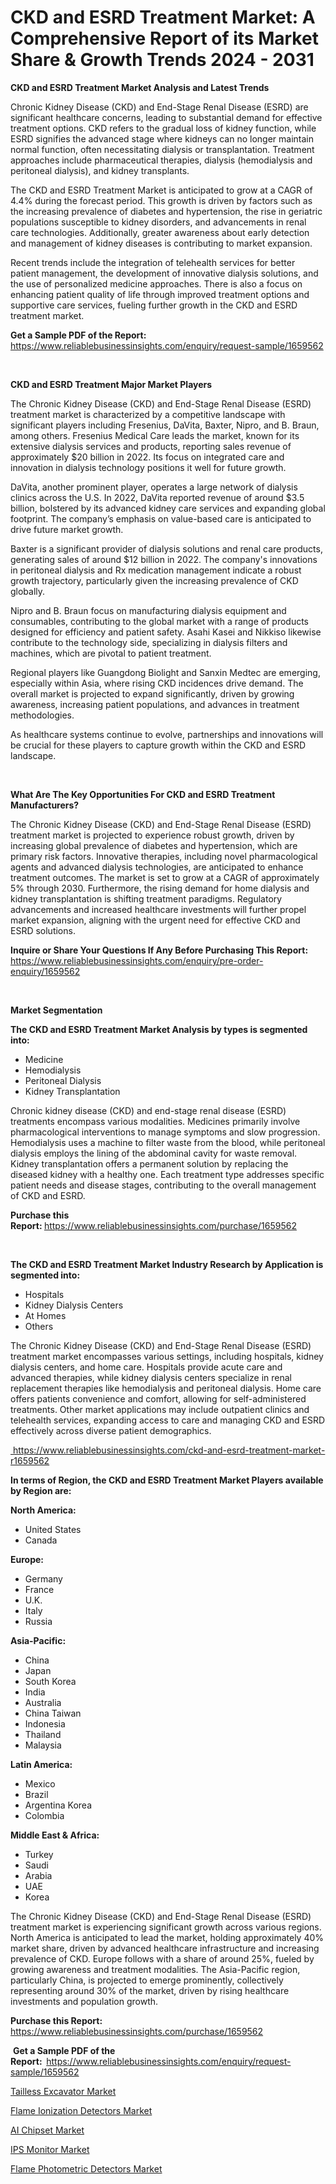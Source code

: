 <p><h1>CKD and ESRD Treatment Market: A Comprehensive Report of its Market Share & Growth Trends 2024 - 2031</h1></p><p><strong>CKD and ESRD Treatment Market Analysis and Latest Trends</strong></p>
<p><p>Chronic Kidney Disease (CKD) and End-Stage Renal Disease (ESRD) are significant healthcare concerns, leading to substantial demand for effective treatment options. CKD refers to the gradual loss of kidney function, while ESRD signifies the advanced stage where kidneys can no longer maintain normal function, often necessitating dialysis or transplantation. Treatment approaches include pharmaceutical therapies, dialysis (hemodialysis and peritoneal dialysis), and kidney transplants.</p><p>The CKD and ESRD Treatment Market is anticipated to grow at a CAGR of 4.4% during the forecast period. This growth is driven by factors such as the increasing prevalence of diabetes and hypertension, the rise in geriatric populations susceptible to kidney disorders, and advancements in renal care technologies. Additionally, greater awareness about early detection and management of kidney diseases is contributing to market expansion.</p><p>Recent trends include the integration of telehealth services for better patient management, the development of innovative dialysis solutions, and the use of personalized medicine approaches. There is also a focus on enhancing patient quality of life through improved treatment options and supportive care services, fueling further growth in the CKD and ESRD treatment market.</p></p>
<p><strong>Get a Sample PDF of the Report:&nbsp;</strong> <a href="https://www.reliablebusinessinsights.com/enquiry/request-sample/1659562?utm_campaign=113&utm_medium=2&utm_source=Github&utm_content=ia&utm_term=28092024&utm_id=ckd-and-esrd-treatment">https://www.reliablebusinessinsights.com/enquiry/request-sample/1659562</a></p>
<p>&nbsp;</p>
<p><strong>CKD and ESRD Treatment Major Market Players</strong></p>
<p><p>The Chronic Kidney Disease (CKD) and End-Stage Renal Disease (ESRD) treatment market is characterized by a competitive landscape with significant players including Fresenius, DaVita, Baxter, Nipro, and B. Braun, among others. Fresenius Medical Care leads the market, known for its extensive dialysis services and products, reporting sales revenue of approximately $20 billion in 2022. Its focus on integrated care and innovation in dialysis technology positions it well for future growth.</p><p>DaVita, another prominent player, operates a large network of dialysis clinics across the U.S. In 2022, DaVita reported revenue of around $3.5 billion, bolstered by its advanced kidney care services and expanding global footprint. The company’s emphasis on value-based care is anticipated to drive future market growth.</p><p>Baxter is a significant provider of dialysis solutions and renal care products, generating sales of around $12 billion in 2022. The company's innovations in peritoneal dialysis and Rx medication management indicate a robust growth trajectory, particularly given the increasing prevalence of CKD globally.</p><p>Nipro and B. Braun focus on manufacturing dialysis equipment and consumables, contributing to the global market with a range of products designed for efficiency and patient safety. Asahi Kasei and Nikkiso likewise contribute to the technology side, specializing in dialysis filters and machines, which are pivotal to patient treatment.</p><p>Regional players like Guangdong Biolight and Sanxin Medtec are emerging, especially within Asia, where rising CKD incidences drive demand. The overall market is projected to expand significantly, driven by growing awareness, increasing patient populations, and advances in treatment methodologies.</p><p>As healthcare systems continue to evolve, partnerships and innovations will be crucial for these players to capture growth within the CKD and ESRD landscape.</p></p>
<p>&nbsp;</p>
<p><strong>What Are The Key Opportunities For CKD and ESRD Treatment Manufacturers?</strong></p>
<p><p>The Chronic Kidney Disease (CKD) and End-Stage Renal Disease (ESRD) treatment market is projected to experience robust growth, driven by increasing global prevalence of diabetes and hypertension, which are primary risk factors. Innovative therapies, including novel pharmacological agents and advanced dialysis technologies, are anticipated to enhance treatment outcomes. The market is set to grow at a CAGR of approximately 5% through 2030. Furthermore, the rising demand for home dialysis and kidney transplantation is shifting treatment paradigms. Regulatory advancements and increased healthcare investments will further propel market expansion, aligning with the urgent need for effective CKD and ESRD solutions.</p></p>
<p><strong>Inquire or Share Your Questions If Any Before Purchasing This Report:</strong> <a href="https://www.reliablebusinessinsights.com/enquiry/pre-order-enquiry/1659562?utm_campaign=113&utm_medium=2&utm_source=Github&utm_content=ia&utm_term=28092024&utm_id=ckd-and-esrd-treatment">https://www.reliablebusinessinsights.com/enquiry/pre-order-enquiry/1659562</a></p>
<p>&nbsp;</p>
<p><strong>Market Segmentation</strong></p>
<p><strong>The CKD and ESRD Treatment Market Analysis by types is segmented into:</strong></p>
<p><ul><li>Medicine</li><li>Hemodialysis</li><li>Peritoneal Dialysis</li><li>Kidney Transplantation</li></ul></p>
<p><p>Chronic kidney disease (CKD) and end-stage renal disease (ESRD) treatments encompass various modalities. Medicines primarily involve pharmacological interventions to manage symptoms and slow progression. Hemodialysis uses a machine to filter waste from the blood, while peritoneal dialysis employs the lining of the abdominal cavity for waste removal. Kidney transplantation offers a permanent solution by replacing the diseased kidney with a healthy one. Each treatment type addresses specific patient needs and disease stages, contributing to the overall management of CKD and ESRD.</p></p>
<p><strong>Purchase this Report:&nbsp;</strong><a href="https://www.reliablebusinessinsights.com/purchase/1659562?utm_campaign=113&utm_medium=2&utm_source=Github&utm_content=ia&utm_term=28092024&utm_id=ckd-and-esrd-treatment">https://www.reliablebusinessinsights.com/purchase/1659562</a></p>
<p>&nbsp;</p>
<p><strong>The CKD and ESRD Treatment Market Industry Research by Application is segmented into:</strong></p>
<p><ul><li>Hospitals</li><li>Kidney Dialysis Centers</li><li>At Homes</li><li>Others</li></ul></p>
<p><p>The Chronic Kidney Disease (CKD) and End-Stage Renal Disease (ESRD) treatment market encompasses various settings, including hospitals, kidney dialysis centers, and home care. Hospitals provide acute care and advanced therapies, while kidney dialysis centers specialize in renal replacement therapies like hemodialysis and peritoneal dialysis. Home care offers patients convenience and comfort, allowing for self-administered treatments. Other market applications may include outpatient clinics and telehealth services, expanding access to care and managing CKD and ESRD effectively across diverse patient demographics.</p></p>
<p><a href="https://www.reliablebusinessinsights.com/ckd-and-esrd-treatment-market-r1659562?utm_campaign=113&utm_medium=2&utm_source=Github&utm_content=ia&utm_term=28092024&utm_id=ckd-and-esrd-treatment">&nbsp;https://www.reliablebusinessinsights.com/ckd-and-esrd-treatment-market-r1659562</a></p>
<p><strong>In terms of Region, the CKD and ESRD Treatment Market Players available by Region are:</strong></p>
<p>
    <p> <strong> North America: </strong>
        <ul>
            <li>United States</li>
            <li>Canada</li>
        </ul>
        </p> 
    <p> <strong> Europe: </strong>
        <ul>
            <li>Germany</li>
            <li>France</li>
            <li>U.K.</li>
            <li>Italy</li>
            <li>Russia</li>
        </ul>
        </p> 
    <p> <strong> Asia-Pacific: </strong>
        <ul>
            <li>China</li>
            <li>Japan</li>
            <li>South Korea</li>
            <li>India</li>
            <li>Australia</li>
            <li>China Taiwan</li>
            <li>Indonesia</li>
            <li>Thailand</li>
            <li>Malaysia</li>
        </ul>
        </p> 
    <p> <strong> Latin America: </strong>
        <ul>
            <li>Mexico</li>
            <li>Brazil</li>
            <li>Argentina Korea</li>
            <li>Colombia</li>
        </ul>
        </p> 
    <p> <strong> Middle East & Africa: </strong>
        <ul>
            <li>Turkey</li>
            <li>Saudi</li>
            <li>Arabia</li>
            <li>UAE</li>
            <li>Korea</li>
        </ul>
    </p>
    </p>
<p><p>The Chronic Kidney Disease (CKD) and End-Stage Renal Disease (ESRD) treatment market is experiencing significant growth across various regions. North America is anticipated to lead the market, holding approximately 40% market share, driven by advanced healthcare infrastructure and increasing prevalence of CKD. Europe follows with a share of around 25%, fueled by growing awareness and treatment modalities. The Asia-Pacific region, particularly China, is projected to emerge prominently, collectively representing around 30% of the market, driven by rising healthcare investments and population growth.</p></p>
<p><strong>Purchase this Report: </strong><a href="https://www.reliablebusinessinsights.com/purchase/1659562?utm_campaign=113&utm_medium=2&utm_source=Github&utm_content=ia&utm_term=28092024&utm_id=ckd-and-esrd-treatment">https://www.reliablebusinessinsights.com/purchase/1659562</a></p>
<p>&nbsp;<strong>Get a Sample PDF of the Report:&nbsp;&nbsp;</strong><a href="https://www.reliablebusinessinsights.com/enquiry/request-sample/1659562?utm_campaign=113&utm_medium=2&utm_source=Github&utm_content=ia&utm_term=28092024&utm_id=ckd-and-esrd-treatment">https://www.reliablebusinessinsights.com/enquiry/request-sample/1659562</a></p>
<p><strong></strong></p>
<p><p><a href="https://github.com/SotoRodolfo12/Market-Research-Report-List-1/blob/main/tailless-excavator-market.md?utm_campaign=113&utm_medium=2&utm_source=Github&utm_content=ia&utm_term=28092024&utm_id=ckd-and-esrd-treatment">Tailless Excavator Market</a></p><p><a href="https://www.linkedin.com/pulse/flame-ionization-detectors-market-insights-products-regional-0hjue?utm_campaign=113&utm_medium=2&utm_source=Github&utm_content=ia&utm_term=28092024&utm_id=ckd-and-esrd-treatment">Flame Ionization Detectors Market</a></p><p><a href="https://issuu.com/reportprime-2/docs/ai-chipset-market-size-2030.pptx_a8755833e3d31d?utm_campaign=113&utm_medium=2&utm_source=Github&utm_content=ia&utm_term=28092024&utm_id=ckd-and-esrd-treatment">AI Chipset Market</a></p><p><a href="https://issuu.com/reportprime-2/docs/ips-monitor-market-size-2030.pptx_30af3998f79ae6?utm_campaign=113&utm_medium=2&utm_source=Github&utm_content=ia&utm_term=28092024&utm_id=ckd-and-esrd-treatment">IPS Monitor Market</a></p><p><a href="https://www.linkedin.com/pulse/flame-photometric-detectors-market-size-share-trends-analysis-xsrhe?utm_campaign=113&utm_medium=2&utm_source=Github&utm_content=ia&utm_term=28092024&utm_id=ckd-and-esrd-treatment">Flame Photometric Detectors Market</a></p></p>